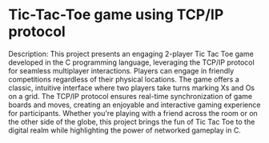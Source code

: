 # Tic-Tac-Toe game using TCP/IP protocol

Description:
This project presents an engaging 2-player Tic Tac Toe game developed in the C programming language, leveraging the TCP/IP protocol for seamless multiplayer interactions. Players can engage in friendly competitions regardless of their physical locations. The game offers a classic, intuitive interface where two players take turns marking Xs and Os on a grid. The TCP/IP protocol ensures real-time synchronization of game boards and moves, creating an enjoyable and interactive gaming experience for participants. Whether you're playing with a friend across the room or on the other side of the globe, this project brings the fun of Tic Tac Toe to the digital realm while highlighting the power of networked gameplay in C.
